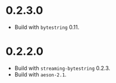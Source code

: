 # 0.2.3.0

- Build with `bytestring` 0.11.

# 0.2.2.0

- Build with `streaming-bytestring` 0.2.3.
- Build with `aeson-2.1`.
